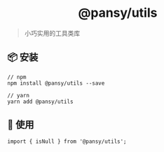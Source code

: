 <h1 align="center">@pansy/utils</h1>

> 小巧实用的工具类库

## 📦 安装

```
// npm
npm install @pansy/utils --save

// yarn
yarn add @pansy/utils

```

## 🔨 使用

```
import { isNull } from '@pansy/utils';
```
